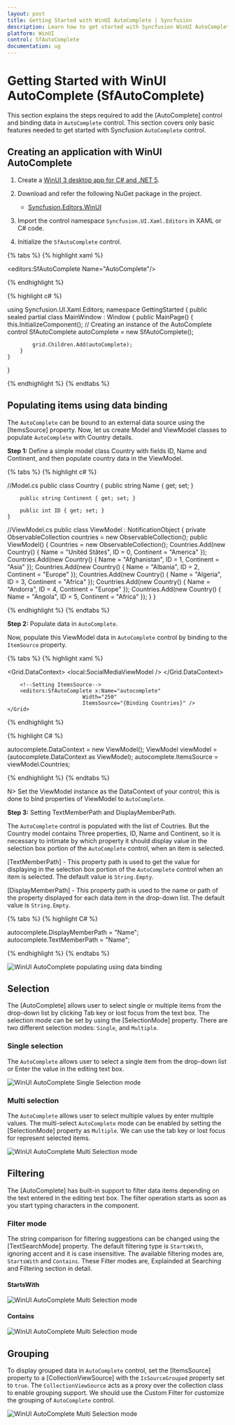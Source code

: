 ```yaml
---
layout: post
title: Getting Started with WinUI AutoComplete | Syncfusion
description: Learn how to get started with Syncfusion WinUI AutoComplete control, its elements, and more in here.
platform: WinUI
control: SfAutoComplete
documentation: ug
---
```


# Getting Started with WinUI AutoComplete (SfAutoComplete)

This section explains the steps required to add the [AutoComplete] control and binding data in `AutoComplete` control. This section covers only basic features needed to get started with Syncfusion `AutoComplete` control.

## Creating an application with WinUI AutoComplete

1. Create a [WinUI 3 desktop app for C# and .NET 5](https://docs.microsoft.com/en-us/windows/apps/winui/winui3/get-started-winui3-for-desktop).
2.  Download and refer the following NuGet package in the project.

    * [Syncfusion.Editors.WinUI](https://www.nuget.org/packages/Syncfusion.Editors.WinUI)

3. Import the control namespace `Syncfusion.UI.Xaml.Editors` in XAML or C# code.
4. Initialize the `SfAutoComplete` control.

{% tabs %}
{% highlight xaml %}

<Window
    x:Class="GettingStarted.MainPage"
    xmlns="http://schemas.microsoft.com/winfx/2006/xaml/presentation"
    xmlns:x="http://schemas.microsoft.com/winfx/2006/xaml"
    xmlns:local="using:GettingStarted"
    xmlns:d="http://schemas.microsoft.com/expression/blend/2008"
    xmlns:mc="http://schemas.openxmlformats.org/markup-compatibility/2006"
    xmlns:editors="using:Syncfusion.UI.Xaml.Editors"
    mc:Ignorable="d"
    Background="{ThemeResource ApplicationPageBackgroundThemeBrush}">
    <Grid Name="grid">
        <!--Adding AutoComplete control -->
        <editors:SfAutoComplete Name="AutoComplete"/>
    </Grid>
</Window>

{% endhighlight %}

{% highlight c# %}

using Syncfusion.UI.Xaml.Editors;
namespace GettingStarted
{
    public sealed partial class MainWindow : Window
    {
        public MainPage()
        {
            this.InitializeComponent();
            // Creating an instance of the AutoComplete control
            SfAutoComplete autoComplete = new SfAutoComplete();

            grid.Children.Add(autoComplete);
        }
    }
}

{% endhighlight %}
{% endtabs %}

## Populating items using data binding

The `AutoComplete` can be bound to an external data source using the [ItemsSource] property. Now, let us create Model and ViewModel classes to populate `AutoComplete` with Country details.

**Step 1:** Define a simple model class Country with fields ID, Name and Continent, and then populate country data in the ViewModel.

{% tabs %}
{% highlight c# %}

//Model.cs
 public class Country
    {
        public string Name { get; set; }

        public string Continent { get; set; }

        public int ID { get; set; }
    }

//ViewModel.cs
public class ViewModel : NotificationObject
{
    private ObservableCollection<Country> countries = new ObservableCollection<Country>();
     public ViewModel()
        {
            Countries = new ObservableCollection<Country>();
            Countries.Add(new Country() { Name = "Unítéd Stâteś", ID = 0, Continent = "America" });
            Countries.Add(new Country() { Name = "Afghanistan", ID = 1, Continent = "Asia" });
            Countries.Add(new Country() { Name = "Albania", ID = 2, Continent = "Europe" });
            Countries.Add(new Country() { Name = "Algeria", ID = 3, Continent = "Africa" });
            Countries.Add(new Country() { Name = "Andorra", ID = 4, Continent = "Europe" });
            Countries.Add(new Country() { Name = "Angola", ID = 5, Continent = "Africa" });
    }
}

{% endhighlight %}
{% endtabs %}

**Step 2:** Populate data in `AutoComplete`. 

Now, populate this ViewModel data in `AutoComplete` control by binding to the `ItemSource` property. 

{% tabs %}
{% highlight xaml %}

<Window
    x:Class="GettingStarted.MainPage"
    xmlns="http://schemas.microsoft.com/winfx/2006/xaml/presentation"
    xmlns:x="http://schemas.microsoft.com/winfx/2006/xaml"
    xmlns:local="using:GettingStarted"
    xmlns:d="http://schemas.microsoft.com/expression/blend/2008"
    xmlns:mc="http://schemas.openxmlformats.org/markup-compatibility/2006"
    xmlns:editors="using:Syncfusion.UI.Xaml.Editors"
    mc:Ignorable="d"
    Background="{ThemeResource ApplicationPageBackgroundThemeBrush}">
    <Grid Name="grid">
       <Grid.DataContext>
         <local:SocialMediaViewModel />
       </Grid.DataContext>

        <!--Setting ItemsSource-->
        <editors:SfAutoComplete x:Name="autocomplete" 
                            Width="250"
                            ItemsSource="{Binding Countries}" />
    </Grid>
</Window>

{% endhighlight %}

{% highlight C# %}

autocomplete.DataContext = new ViewModel();
ViewModel viewModel = (autocomplete.DataContext as ViewModel);
autocomplete.ItemsSource = viewModel.Countries;

{% endhighlight %}
{% endtabs %}

N> Set the ViewModel instance as the DataContext of your control; this is done to bind properties of ViewModel to `AutoComplete`.

**Step 3:** Setting TextMemberPath and DisplayMemberPath.

The `AutoComplete` control is populated with the list of Coutries. But the Country model contains Three properties, ID, Name and Continent, so it is necessary to intimate by which property it should display value in the selection box portion of the `AutoComplete` control, when an item is selected.

[TextMemberPath] - This property path is used to get the value for displaying in the selection box portion of the `AutoComplete` control when an item is selected. The default value is `String.Empty`.

[DisplayMemberPath] - This property path is used to the name or path of the property displayed for each data item in the drop-down list. The default value is `String.Empty`.

{% tabs %}
{% highlight C# %}

autocomplete.DisplayMemberPath = "Name";
autocomplete.TextMemberPath = "Name";

{% endhighlight %}
{% endtabs %}

![WinUI AutoComplete populating using data binding](GettingStarted_images/winui-autocomplete-populating-data-binding.png)


## Selection

The [AutoComplete] allows user to select single or multiple items from the drop-down list by clicking Tab key or lost focus from the text box. The selection mode can be set by using the [SelectionMode] property. There are two different selection modes: `Single`, and `Multiple`.

### Single selection

The `AutoComplete` allows user to select a single item from the drop-down list or Enter the value in the editing text box.

![WinUI AutoComplete Single Selection mode](GettingStarted_images/winui-autocomplete-single-selection.png)

### Multi selection

The `AutoComplete` allows user to select multiple values by enter multiple values. The multi-select `AutoComplete` mode can be enabled by setting the [SelectionMode] property as `Multiple`. We can use the tab 
key or lost focus for represent selected items.

![WinUI AutoComplete Multi Selection mode](GettingStarted_images/winui-autocomplete-multi-selection.png)

## Filtering

The [AutoComplete] has built-in support to filter data items depending on the text entered in the editing text box. The filter operation starts as soon as you start typing characters in the component.

### Filter mode

The string comparison for filtering suggestions can be changed using the [TextSearchMode] property. The default filtering type is `StartsWith`, ignoring accent and it is case insensitive. The available filtering modes are, `StartsWith` and `Contains`. These Filter modes are, Explainded at Searching and Filtering section in detail. 

#### StartsWith

![WinUI AutoComplete Multi Selection mode](GettingStarted_images/winui-autocomplete-filtering-startswith.png)

#### Contains

![WinUI AutoComplete Multi Selection mode](GettingStarted_images/winui-autocomplete-filtering-contains.png)

## Grouping

To display grouped data in `AutoComplete` control, set the [ItemsSource] property to a [CollectionViewSource] with the `IsSourceGrouped` property set to `true`. The `CollectionViewSource` acts as a proxy over the collection class to enable grouping support. We should use the Custom Filter for customize the grouping of `AutoComplete` control.

![WinUI AutoComplete Multi Selection mode](GettingStarted_images/winui-autocomplete-grouping.png)


